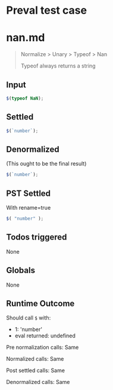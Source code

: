 # Preval test case

# nan.md

> Normalize > Unary > Typeof > Nan
>
> Typeof always returns a string

## Input

`````js filename=intro
$(typeof NaN);
`````


## Settled


`````js filename=intro
$(`number`);
`````


## Denormalized
(This ought to be the final result)

`````js filename=intro
$(`number`);
`````


## PST Settled
With rename=true

`````js filename=intro
$( "number" );
`````


## Todos triggered


None


## Globals


None


## Runtime Outcome


Should call `$` with:
 - 1: 'number'
 - eval returned: undefined

Pre normalization calls: Same

Normalized calls: Same

Post settled calls: Same

Denormalized calls: Same
